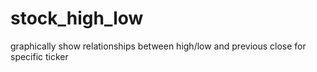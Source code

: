 # stock_high_low
graphically show relationships between high/low and previous close for specific ticker
